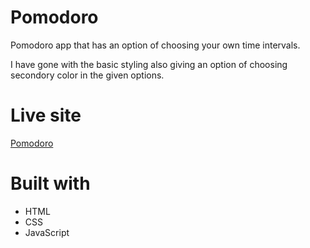 # Pomodoro

Pomodoro app that has an option of choosing your own time intervals.

I have gone with the basic styling also giving an option of choosing secondory color in the given options.


# Live site

[Pomodoro](https://akshithareddy1899.github.io/Pomodoro/)

# Built with

- HTML
- CSS
- JavaScript
